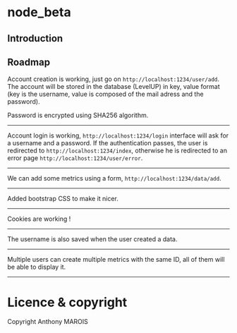 node_beta
=========

Introduction
------------

Roadmap
-------
Account creation is working, just go on `http://localhost:1234/user/add`. 
The account will be stored in the database (LevelUP) in key, value format (key is the username, value is composed of the mail adress and the password). 

Password is encrypted using SHA256 algorithm.

------------------

Account login is working, `http://localhost:1234/login` interface will ask for a username and a password. If the authentication passes, the user is redirected to `http://localhost:1234/index`, otherwise he is redirected to an error page `http://localhost:1234/user/error`.

------------------

We can add some metrics using a form, `http://localhost:1234/data/add`.

------------------

Added bootstrap CSS to make it nicer.

------------------

Cookies are working !

------------------

The username is also saved when the user created a data.

------------------

Multiple users can create multiple metrics with the same ID, all of them will be able to display it.

------------------

Licence & copyright
===================
Copyright Anthony MAROIS